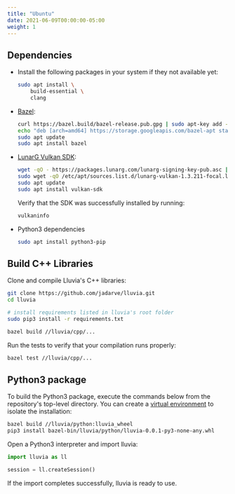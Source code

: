 ```yaml
---
title: "Ubuntu"
date: 2021-06-09T00:00:00-05:00
weight: 1
---
```



## Dependencies

* Install the following packages in your system if they not available yet:

    ```bash
    sudo apt install \
        build-essential \
        clang
    ```

* [Bazel](https://bazel.build/):

    ```bash
    curl https://bazel.build/bazel-release.pub.gpg | sudo apt-key add -
    echo "deb [arch=amd64] https://storage.googleapis.com/bazel-apt stable jdk1.8" | sudo tee /etc/apt/sources.list.d/bazel.list
    sudo apt update
    sudo apt install bazel
    ```

* [LunarG Vulkan SDK](https://www.lunarg.com/vulkan-sdk/):

    ```bash
    wget -qO - https://packages.lunarg.com/lunarg-signing-key-pub.asc | sudo apt-key add -
    sudo wget -qO /etc/apt/sources.list.d/lunarg-vulkan-1.3.211-focal.list https://packages.lunarg.com/vulkan/1.3.211/lunarg-vulkan-1.3.211-focal.list
    sudo apt update
    sudo apt install vulkan-sdk
    ```

    Verify that the SDK was successfully installed by running:

    ```bash 
    vulkaninfo
    ```

* Python3 dependencies

    ```bash
    sudo apt install python3-pip
    ```


## Build C++ Libraries

Clone and compile Lluvia's C++ libraries:

```bash
git clone https://github.com/jadarve/lluvia.git
cd lluvia

# install requirements listed in lluvia's root folder
sudo pip3 install -r requirements.txt

bazel build //lluvia/cpp/...
```

Run the tests to verify that your compilation runs properly:

```bash
bazel test //lluvia/cpp/...
```


## Python3 package

To build the Python3 package, execute the commands below from the repository's top-level directory. You can create a [virtual environment](https://virtualenv.pypa.io/en/latest/) to isolate the installation:

```bash
bazel build //lluvia/python:lluvia_wheel
pip3 install bazel-bin/lluvia/python/lluvia-0.0.1-py3-none-any.whl
```

Open a Python3 interpreter and import lluvia:

```python 
import lluvia as ll

session = ll.createSession()
```

If the import completes successfully, lluvia is ready to use.
